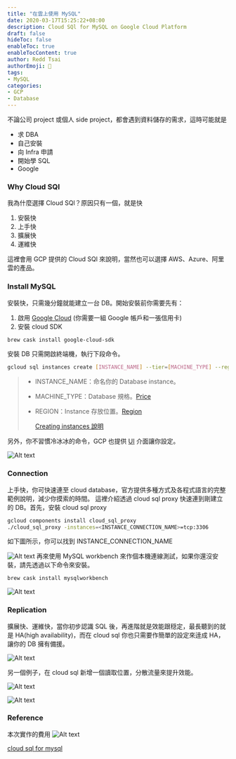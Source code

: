 ```yaml
---
title: "在雲上使用 MySQL"
date: 2020-03-17T15:25:22+08:00
description: Cloud SQl for MySQL on Google Cloud Platform
draft: false
hideToc: false
enableToc: true
enableTocContent: true
author: Redd Tsai
authorEmoji: 🐔
tags:
- MySQL
categories:
- GCP
- Database
---
```


不論公司 project 或個人 side project，都會遇到資料儲存的需求，這時可能就是
- 求 DBA
- 自己安裝
- 向 Infra 申請
- 開始學 SQL
- Google

### Why Cloud SQl

我為什麼選擇 Cloud SQl？原因只有一個，就是快
1. 安裝快
2. 上手快
3. 擴展快
4. 運維快

這裡會用 GCP 提供的 Cloud SQl 來說明，當然也可以選擇 AWS、Azure、阿里雲的產品。

### Install MySQL

安裝快，只需幾分鐘就能建立一台 DB。開始安裝前你需要先有：
1. 啟用 [Google Cloud](https://cloud.google.com/gcp/getting-started) (你需要一組 Google 帳戶和一張信用卡)
2. 安裝 cloud SDK
``` bash
brew cask install google-cloud-sdk
```
安裝 DB 只需開啟終端機，執行下段命令。
``` bash
gcloud sql instances create [INSTANCE_NAME] --tier=[MACHINE_TYPE] --region=[REGION]
```

> - INSTANCE_NAME：命名你的 Database instance。
> - MACHINE_TYPE：Database 規格。[Price](https://cloud.google.com/sql/pricing#2nd-gen-pricing)
> - REGION：Instance 存放位置。[Region](https://cloud.google.com/sql/docs/mysql/instance-settings#region-values)
>  
>   [Creating instances 說明](https://cloud.google.com/sql/docs/mysql/create-instance)

另外，你不習慣冷冰冰的命令，GCP 也提供 [UI](https://console.cloud.google.com) 介面讓你設定。

![Alt text](/images/createMysqlInstance.png)

### Connection

上手快，你可快速連至 cloud database，官方提供多種方式及各程式語言的完整範例說明，減少你摸索的時間。
這裡介紹透過 cloud sql proxy 快速連到剛建立的 DB。首先，安裝 cloud sql proxy
``` bash
gcloud components install cloud_sql_proxy
./cloud_sql_proxy -instances=<INSTANCE_CONNECTION_NAME>=tcp:3306
```
如下圖所示，你可以找到 INSTANCE_CONNECTION_NAME

![Alt text](/images/mysqlInstance.png)
再來使用 MySQL workbench 來作個本機連線測試，如果你還沒安裝，請先透過以下命令來安裝。
``` bash
brew cask install mysqlworkbench
```

![Alt text](/images/workbench.png)

### Replication

擴展快、運維快，當你初步認識 SQL 後，再進階就是效能跟穏定，最長聽到的就是 HA(high availability)，而在 cloud sql 你也只需要作簡單的設定來逹成 HA，讓你的 DB 擁有備援。

![Alt text](/images/mysqlInstanceHA.png)

另一個例子，在 cloud sql 新增一個讀取位置，分散流量來提升效能。

![Alt text](/images/mysqlInstanceRead1.png)

![Alt text](/images/mysqlInstanceRead2.png)

### Reference

本次實作的費用
![Alt text](/images/mysqlInstancePrice.png)

[cloud sql for mysql](https://cloud.google.com/sql/docs/mysql)